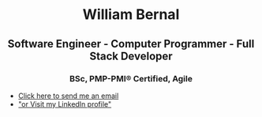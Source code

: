 <h1 align="center">William Bernal</h1>

<h2 align="center">Software Engineer - Computer Programmer - Full Stack Developer</h2>
<h3 align="center">BSc, PMP-PMI® Certified, Agile</h3>


- <a href="mailto:wjbernals@gmail.com?subject=Hi from your GitHub"> Click here to send me an email</a>      
- ["or Visit my LinkedIn profile"](https://www.linkedin.com/in/wbernal-it/ "visit my LinkedIn profile")



